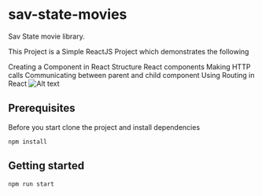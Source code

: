 # sav-state-movies

Sav State movie library.

This Project is a Simple ReactJS Project which demonstrates the following

Creating a Component in React
Structure React components
Making HTTP calls
Communicating between parent and child component
Using Routing in React
![Alt text](/homepage/img.png?raw=true 'Homepage')

## Prerequisites

Before you start clone the project and install dependencies

```
npm install
```

## Getting started

```
npm run start
```
